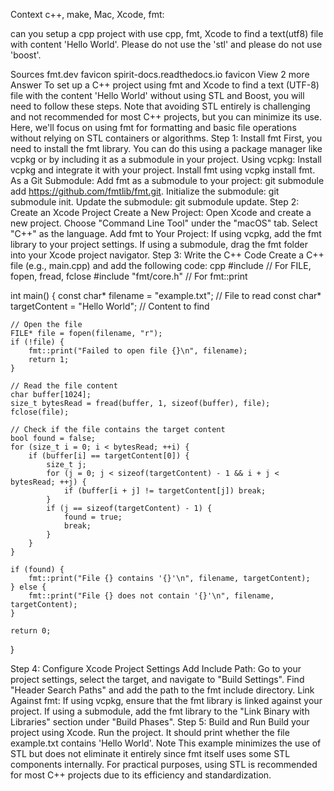 Context c++, make, Mac, Xcode, fmt:

can you setup a cpp project with use cpp, fmt, Xcode to find a text(utf8) file with content 'Hello World'. Please do not use the 'stl' and please do not use 'boost'.

Sources
fmt.dev favicon
spirit-docs.readthedocs.io favicon
View 2 more
Answer
To set up a C++ project using fmt and Xcode to find a text (UTF-8) file with the content 'Hello World' without using STL and Boost, you will need to follow these steps. Note that avoiding STL entirely is challenging and not recommended for most C++ projects, but you can minimize its use. Here, we'll focus on using fmt for formatting and basic file operations without relying on STL containers or algorithms.
Step 1: Install fmt
First, you need to install the fmt library. You can do this using a package manager like vcpkg or by including it as a submodule in your project.
Using vcpkg:
Install vcpkg and integrate it with your project.
Install fmt using vcpkg install fmt.
As a Git Submodule:
Add fmt as a submodule to your project: git submodule add https://github.com/fmtlib/fmt.git.
Initialize the submodule: git submodule init.
Update the submodule: git submodule update.
Step 2: Create an Xcode Project
Create a New Project:
Open Xcode and create a new project. Choose "Command Line Tool" under the "macOS" tab.
Select "C++" as the language.
Add fmt to Your Project:
If using vcpkg, add the fmt library to your project settings.
If using a submodule, drag the fmt folder into your Xcode project navigator.
Step 3: Write the C++ Code
Create a C++ file (e.g., main.cpp) and add the following code:
cpp
#include <cstdio> // For FILE, fopen, fread, fclose
#include "fmt/core.h" // For fmt::print

int main() {
    const char* filename = "example.txt"; // File to read
    const char* targetContent = "Hello World"; // Content to find

    // Open the file
    FILE* file = fopen(filename, "r");
    if (!file) {
        fmt::print("Failed to open file {}\n", filename);
        return 1;
    }

    // Read the file content
    char buffer[1024];
    size_t bytesRead = fread(buffer, 1, sizeof(buffer), file);
    fclose(file);

    // Check if the file contains the target content
    bool found = false;
    for (size_t i = 0; i < bytesRead; ++i) {
        if (buffer[i] == targetContent[0]) {
            size_t j;
            for (j = 0; j < sizeof(targetContent) - 1 && i + j < bytesRead; ++j) {
                if (buffer[i + j] != targetContent[j]) break;
            }
            if (j == sizeof(targetContent) - 1) {
                found = true;
                break;
            }
        }
    }

    if (found) {
        fmt::print("File {} contains '{}'\n", filename, targetContent);
    } else {
        fmt::print("File {} does not contain '{}'\n", filename, targetContent);
    }

    return 0;
}

Step 4: Configure Xcode Project Settings
Add Include Path:
Go to your project settings, select the target, and navigate to "Build Settings".
Find "Header Search Paths" and add the path to the fmt include directory.
Link Against fmt:
If using vcpkg, ensure that the fmt library is linked against your project.
If using a submodule, add the fmt library to the "Link Binary with Libraries" section under "Build Phases".
Step 5: Build and Run
Build your project using Xcode.
Run the project. It should print whether the file example.txt contains 'Hello World'.
Note
This example minimizes the use of STL but does not eliminate it entirely since fmt itself uses some STL components internally. For practical purposes, using STL is recommended for most C++ projects due to its efficiency and standardization.
